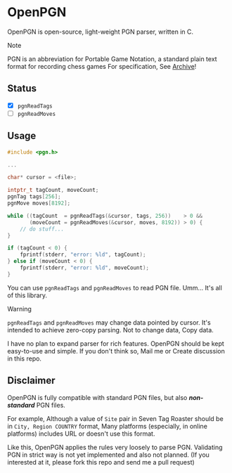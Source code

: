 # OpenPGN

OpenPGN is open-source, light-weight PGN parser, written in C.

> [!NOTE]
> PGN is an abbreviation for Portable Game Notation, a standard plain text format for recording chess games
> For specification, See [Archive](https://ia802908.us.archive.org/26/items/pgn-standard-1994-03-12/PGN_standard_1994-03-12.txt)!

## Status

- [x] `pgnReadTags`
- [ ] `pgnReadMoves`

## Usage

```c
#include <pgn.h>

...

char* cursor = <file>;

intptr_t tagCount, moveCount;
pgnTag tags[256];
pgnMove moves[8192];

while ((tagCount  = pgnReadTags(&cursor, tags, 256))    > 0 &&
       (moveCount = pgnReadMoves(&cursor, moves, 8192)) > 0) {
    // do stuff...
}

if (tagCount < 0) {
    fprintf(stderr, "error: %ld", tagCount);
} else if (moveCount < 0) {
    fprintf(stderr, "error: %ld", moveCount);
}
```

You can use `pgnReadTags` and `pgnReadMoves` to read PGN file.
Umm... It's all of this library.

> [!WARNING]
> `pgnReadTags` and `pgnReadMoves` may change data pointed by cursor.
> It's intended to achieve zero-copy parsing.
> Not to change data, Copy data.

I have no plan to expand parser for rich features.
OpenPGN should be kept easy-to-use and simple.
If you don't think so, Mail me or Create discussion in this repo.

## Disclaimer

OpenPGN is fully compatible with standard PGN files, but also *<b>non-standard</b>* PGN files.

For example, Although a value of `Site` pair in Seven Tag Roaster should be in `City, Region COUNTRY` format,
Many platforms (especially, in online platforms) includes URL or doesn't use this format.

Like this, OpenPGN applies the rules very loosely to parse PGN.
Validating PGN in strict way is not yet implemented and also not planned.
(If you interested at it, please fork this repo and send me a pull request)
